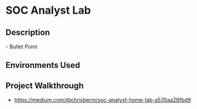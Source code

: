# SOC Analyst Lab

<h2>Description</h2>
- Bullet Point
<h2>Environments Used </h2>

<h2>Project Walkthrough</h2>

- https://medium.com/@chrisberm/soc-analyst-home-lab-a535aa26fbd9

</body>
</html>
